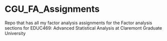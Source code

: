 # CGU_FA_Assignments
Repo that has all my factor analysis assignments for the Factor analysis sections for EDUC469: Advanced Statistical Analysis at Claremont Graduate University 
